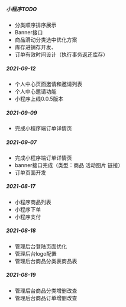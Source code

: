 ##### 小程序TODO

- 分类顺序排序展示
- Banner接口
- 商品滑动分类选中优化方案
- 库存进销存开发、
- 订单有效时间设计（执行事务返还库存）

##### 2021-09-12

- 个人中心页面邀请和邀请列表
- 个人中心邀请功能
- 小程序上线0.0.5版本

##### 2021-09-09

- 完成小程序端订单详情页

##### 2021-09-07

- 完成小程序端订单详情页
- banner接口完成（类型：商品 活动图片 链接）
- 订单页面开发

##### 2021-08-17

- 小程序商品列表
- 小程序下单
- 小程序支付

##### 2021-08-18

- 管理后台登陆页面优化
- 管理后台logo配置
- 管理后台商品分类表商品表

##### 2021-08-19

- 管理后台商品分类增删改查
- 管理后台商品订单增删改查

